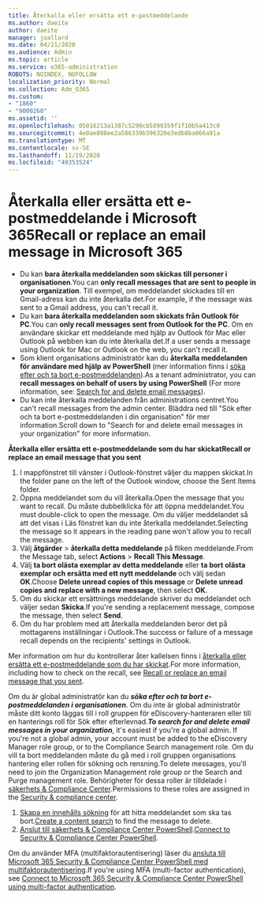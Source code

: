 ```yaml
---
title: Återkalla eller ersätta ett e-postmeddelande
ms.author: daeite
author: daeite
manager: joallard
ms.date: 04/21/2020
ms.audience: Admin
ms.topic: article
ms.service: o365-administration
ROBOTS: NOINDEX, NOFOLLOW
localization_priority: Normal
ms.collection: Adm_O365
ms.custom:
- "1860"
- "9000260"
ms.assetid: ''
ms.openlocfilehash: 05016213a1387c5290cb5899359f1f10b5a413c0
ms.sourcegitcommit: 4e0ae808ee2a586339b396320e3edb8ba066a91a
ms.translationtype: MT
ms.contentlocale: sv-SE
ms.lasthandoff: 11/19/2020
ms.locfileid: "49353524"
---
```

# <a name="recall-or-replace-an-email-message-in-microsoft-365"></a><span data-ttu-id="9e49c-102">Återkalla eller ersätta ett e-postmeddelande i Microsoft 365</span><span class="sxs-lookup"><span data-stu-id="9e49c-102">Recall or replace an email message in Microsoft 365</span></span>

- <span data-ttu-id="9e49c-103">Du kan **bara återkalla meddelanden som skickas till personer i organisationen**.</span><span class="sxs-lookup"><span data-stu-id="9e49c-103">You can **only recall messages that are sent to people in your organization**.</span></span> <span data-ttu-id="9e49c-104">Till exempel, om meddelandet skickades till en Gmail-adress kan du inte återkalla det.</span><span class="sxs-lookup"><span data-stu-id="9e49c-104">For example, if the message was sent to a Gmail address, you can't recall it.</span></span>
- <span data-ttu-id="9e49c-105">Du kan **bara återkalla meddelanden som skickats från Outlook för PC**.</span><span class="sxs-lookup"><span data-stu-id="9e49c-105">You can **only recall messages sent from Outlook for the PC**.</span></span> <span data-ttu-id="9e49c-106">Om en användare skickar ett meddelande med hjälp av Outlook för Mac eller Outlook på webben kan du inte återkalla det.</span><span class="sxs-lookup"><span data-stu-id="9e49c-106">If a user sends a message using Outlook for Mac or Outlook on the web, you can't recall it.</span></span>
- <span data-ttu-id="9e49c-107">Som klient organisations administratör kan du **återkalla meddelanden för användare med hjälp av PowerShell** (mer information finns i [söka efter och ta bort e-postmeddelanden](https://docs.microsoft.com/microsoft-365/compliance/search-for-and-delete-messages-in-your-organization)).</span><span class="sxs-lookup"><span data-stu-id="9e49c-107">As a tenant administrator, you can **recall messages on behalf of users by using PowerShell** (For more information, see: [Search for and delete email messages](https://docs.microsoft.com/microsoft-365/compliance/search-for-and-delete-messages-in-your-organization)).</span></span>
- <span data-ttu-id="9e49c-108">Du kan inte återkalla meddelanden från administrations centret.</span><span class="sxs-lookup"><span data-stu-id="9e49c-108">You can't recall messages from the admin center.</span></span> <span data-ttu-id="9e49c-109">Bläddra ned till "Sök efter och ta bort e-postmeddelanden i din organisation" för mer information.</span><span class="sxs-lookup"><span data-stu-id="9e49c-109">Scroll down to "Search for and delete email messages in your organization" for more information.</span></span>

<span data-ttu-id="9e49c-110">**Återkalla eller ersätta ett e-postmeddelande som du har skickat**</span><span class="sxs-lookup"><span data-stu-id="9e49c-110">**Recall or replace an email message that you sent**</span></span>

1. <span data-ttu-id="9e49c-111">I mappfönstret till vänster i Outlook-fönstret väljer du mappen skickat.</span><span class="sxs-lookup"><span data-stu-id="9e49c-111">In the folder pane on the left of the Outlook window, choose the Sent Items folder.</span></span>
2. <span data-ttu-id="9e49c-112">Öppna meddelandet som du vill återkalla.</span><span class="sxs-lookup"><span data-stu-id="9e49c-112">Open the message that you want to recall.</span></span> <span data-ttu-id="9e49c-113">Du måste dubbelklicka för att öppna meddelandet.</span><span class="sxs-lookup"><span data-stu-id="9e49c-113">You must double-click to open the message.</span></span> <span data-ttu-id="9e49c-114">Om du väljer meddelandet så att det visas i Läs fönstret kan du inte återkalla meddelandet.</span><span class="sxs-lookup"><span data-stu-id="9e49c-114">Selecting the message so it appears in the reading pane won't allow you to recall the message.</span></span>
3. <span data-ttu-id="9e49c-115">Välj **åtgärder**  >  **återkalla detta meddelande** på fliken meddelande.</span><span class="sxs-lookup"><span data-stu-id="9e49c-115">From the Message tab, select **Actions** > **Recall This Message**.</span></span>
4. <span data-ttu-id="9e49c-116">Välj **ta bort olästa exemplar av detta meddelande** eller **ta bort olästa exemplar och ersätta med ett nytt meddelande** och välj sedan **OK**.</span><span class="sxs-lookup"><span data-stu-id="9e49c-116">Choose **Delete unread copies of this message** or **Delete unread copies and replace with a new message**, then select **OK**.</span></span>
5. <span data-ttu-id="9e49c-117">Om du skickar ett ersättnings meddelande skriver du meddelandet och väljer sedan **Skicka**.</span><span class="sxs-lookup"><span data-stu-id="9e49c-117">If you're sending a replacement message, compose the message, then select **Send**.</span></span>
6. <span data-ttu-id="9e49c-118">Om du har problem med att återkalla meddelanden beror det på mottagarens inställningar i Outlook.</span><span class="sxs-lookup"><span data-stu-id="9e49c-118">The success or failure of a message recall depends on the recipients' settings in Outlook.</span></span>

<span data-ttu-id="9e49c-119">Mer information om hur du kontrollerar åter kallelsen finns i [återkalla eller ersätta ett e-postmeddelande som du har skickat](https://support.office.com/article/35027f88-d655-4554-b4f8-6c0729a723a0).</span><span class="sxs-lookup"><span data-stu-id="9e49c-119">For more information, including how to check on the recall, see [Recall or replace an email message that you sent](https://support.office.com/article/35027f88-d655-4554-b4f8-6c0729a723a0).</span></span>

<span data-ttu-id="9e49c-120">Om du är global administratör kan du **_söka efter och ta bort e-postmeddelanden i organisationen_**. Om du inte är global administratör måste ditt konto läggas till i roll gruppen för eDiscovery-hanteraren eller till en hanterings roll för Sök efter efterlevnad.</span><span class="sxs-lookup"><span data-stu-id="9e49c-120">**_To search for and delete email messages in your organization_**, it's easiest if you're a global admin. If you're not a global admin, your account must be added to the eDiscovery Manager role group, or to the Compliance Search management role.</span></span> <span data-ttu-id="9e49c-121">Om du vill ta bort meddelanden måste du gå med i roll gruppen organisations hantering eller rollen för sökning och rensning.</span><span class="sxs-lookup"><span data-stu-id="9e49c-121">To delete messages, you'll need to join the Organization Management role group or the Search and Purge management role.</span></span> <span data-ttu-id="9e49c-122">Behörigheter för dessa roller är tilldelade i [säkerhets & Compliance Center](https://protection.office.com/).</span><span class="sxs-lookup"><span data-stu-id="9e49c-122">Permissions to these roles are assigned in the [Security & compliance center](https://protection.office.com/).</span></span>

1. <span data-ttu-id="9e49c-123">[Skapa en innehålls sökning](https://docs.microsoft.com/microsoft-365/compliance/content-search) för att hitta meddelandet som ska tas bort.</span><span class="sxs-lookup"><span data-stu-id="9e49c-123">[Create a content search](https://docs.microsoft.com/microsoft-365/compliance/content-search) to find the message to delete.</span></span>
2. <span data-ttu-id="9e49c-124">[Anslut till säkerhets & Compliance Center PowerShell](https://docs.microsoft.com/powershell/exchange/office-365-scc/connect-to-scc-powershell/connect-to-scc-powershell).</span><span class="sxs-lookup"><span data-stu-id="9e49c-124">[Connect to Security & Compliance Center PowerShell](https://docs.microsoft.com/powershell/exchange/office-365-scc/connect-to-scc-powershell/connect-to-scc-powershell).</span></span>

<span data-ttu-id="9e49c-125">Om du använder MFA (multifaktorautentisering) läser du [ansluta till Microsoft 365 Security & Compliance Center PowerShell med multifaktorautentisering](https://docs.microsoft.com/powershell/exchange/office-365-scc/connect-to-scc-powershell/mfa-connect-to-scc-powershell).</span><span class="sxs-lookup"><span data-stu-id="9e49c-125">If you're using MFA (multi-factor authentication), see [Connect to Microsoft 365 Security & Compliance Center PowerShell using multi-factor authentication](https://docs.microsoft.com/powershell/exchange/office-365-scc/connect-to-scc-powershell/mfa-connect-to-scc-powershell).</span></span>
